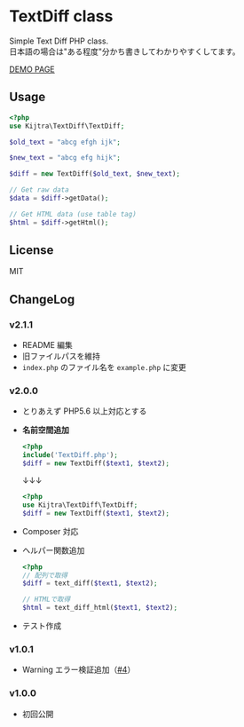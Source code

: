 # TextDiff class

Simple Text Diff PHP class.  
日本語の場合は"ある程度"分かち書きしてわかりやすくしてます。

[DEMO PAGE](http://demo.kijtra.com/textdiff/)

## Usage

```php
<?php
use Kijtra\TextDiff\TextDiff;

$old_text = "abcg efgh ijk";

$new_text = "abcg efg hijk";

$diff = new TextDiff($old_text, $new_text);

// Get raw data
$data = $diff->getData();

// Get HTML data (use table tag)
$html = $diff->getHtml();
```

## License

MIT

## ChangeLog

### v2.1.1

- README 編集
- 旧ファイルパスを維持
- `index.php` のファイル名を `example.php` に変更

### v2.0.0

- とりあえず PHP5.6 以上対応とする
- **名前空間追加**
  ```php
  <?php
  include('TextDiff.php');
  $diff = new TextDiff($text1, $text2);
  ```
  ↓↓↓
  ```php
  <?php
  use Kijtra\TextDiff\TextDiff;
  $diff = new TextDiff($text1, $text2);
  ```
- Composer 対応
- ヘルパー関数追加

  ```php
  <?php
  // 配列で取得
  $diff = text_diff($text1, $text2);

  // HTMLで取得
  $html = text_diff_html($text1, $text2);
  ```

- テスト作成

### v1.0.1

- Warning エラー検証追加（[#4](https://github.com/kijtra/textdiff/pull/4)）

### v1.0.0

- 初回公開
